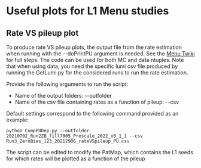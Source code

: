 # Useful plots for L1 Menu studies

## Rate VS pileup plot

To produce rate VS pileup plots, the output file from the rate estimation when running with the --doPrintPU argument is needed. 
See the [Menu Twiki](https://twiki.cern.ch/twiki/bin/viewauth/CMS/HowToL1TriggerMenu#3_Run_3_setting) for full steps.
The code can be used for both MC and data ntuples. 
Note that when using data, you need the specific lumi csv file produced by running the GetLumi.py for the considered runs to run the rate estimation.

Provide the following arguments to run the script: 
* Name of the output folders: --outfolder
* Name of the csv file containing rates as a function of pileup: --csv

Default settings correspond to the following command provided as an example:
```
python CompPUDep.py --outfolder 20210702_Run2ZB_fill7005_Prescale_2022_v0_1_1 --csv Run3_ZeroBias_123_20212906_rateVSpileup_PU.csv
```

The script can be edited to modify the PatMap, which contains the L1 seeds for which rates will be plotted as a function of the pileup
